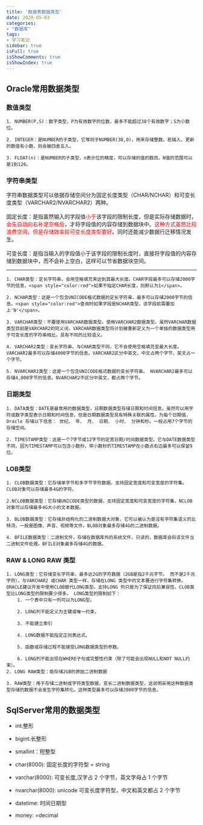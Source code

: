 ```yaml
---
title: '数据表数据类型'
date: 2020-05-03
categories:
- "数据库"
tags:
- 学习笔记
sidebar: true
isFull: true
isShowComments: true
isShowIndex: true
---
```


## Oracle常用数据类型

 ### 数值类型

    1. NUMBER(P,S)：数字类型，P为有效数字的位数，最多不能超过38个有效数字；S为小数位。
    
    2. INTEGER：是NUMBER的子类型，它等同于NUMBER(38,0)，用来存储整数。若插入、更新的数值有小数，则会被四舍五入。
    
    3. FLOAT(n)：是NUMBER的子类型，n表示位的精度，可以存储的值的数目。N值的范围可以是1到126。

 ### 字符串类型<br>
   字符串数据类型可以依据存储空间分为固定长度类型（CHAR/NCHAR）和可变长度类型（VARCHAR2/NVARCHAR2）两种。<br><br>
   固定长度：是指虽然输入的字段值<span style="color:red">小于</span>该字段的限制长度，但是实际存储数据时，<span style="color:red">会先自动向右补足空格后</span>，才将字段值的内容存储到数据块中。<span style="color:red">这种方式虽然比较浪费空间，但是存储效率较可变长度类型要好</span>。同时还能减少数据行迁移情况发生。<br><br>
   可变长度：是指当输入的字段值小于该字段的限制长度时，直接将字段值的内容存储到数据块中，而不会补上空白，这样可以节省数据块空间。<br>
   
   ----

    1. CHAR类型：定长字符串，会用空格填充来达到其最大长度。CHAR字段最多可以存储2000字节的信息，<span style="color:red">如果不指定CHAR长度，则默认为1</span>。

    2. NCHAR类型：这是一个包含UNICODE格式数据的定长字符串，最多可以存储2000字节的信息。<span style="color:red">查询时如果字段是NCHAR类型，该字段前需要加上'N'</span>。

    3. VARCHAR类型：不要使用VARCHAR数据类型。使用VARCHAR2数据类型。虽然VARCHAR数据类型目前是VARCHAR2的同义词，VARCHAR数据类型将计划被重新定义为一个单独的数据类型用于可变长度的字符串相比，具有不同的比较语义。

    4. VARCHAR2类型：变长字符串，与CHAR类型不同，它不会使用空格填充至最大长度。VARCHAR2最多可以存储4000字节的信息。VARCHAR2区分中英文，中文占两个字节，英文占一个字节。

    5. NVARCHAR2类型：这是一个包含UNICODE格式数据的变长字符串。 NVARCHAR2最多可以存储4,000字节的信息。NVARCHAR2不区分中英文，都占两个字节。
   
 ### 日期类型
    1. DATA类型：DATE是最常用的数据类型，日期数据类型存储日期和时间信息。虽然可以用字符或数字类型表示日期和时间信息，但是日期数据类型具有特殊关联的属性。为每个日期值，Oracle 存储以下信息： 世纪、 年、 月、 日期、 小时、 分钟和秒。一般占用7个字节的存储空间。

    2. TIMESTAMP类型：这是一个7字节或12字节的定宽日期/时间数据类型。它与DATE数据类型不同，因为TIMESTAMP可以包含小数秒，带小数秒的TIMESTAMP在小数点右边最多可以保留9位。

 ### LOB类型
    1. CLOB数据类型：它存储单字节和多字节字符数据。支持固定宽度和可变宽度的字符集。CLOB对象可以存储最多4G的字符。

    2.NCLOB数据类型：它存储UNICODE类型的数据，支持固定宽度和可变宽度的字符集，NCLOB对象可以存储最多4G大小的文本数据。

    3. BLOB数据类型：它存储非结构化的二进制数据大对象，它可以被认为是没有字符集语义的比特流，一般是图像、声音、视频等文件。BLOB对象最多存储4G的二进制数据。

    4. BFILE数据类型：二进制文件，存储在数据库外的系统文件，只读的，数据库会将该文件当二进制文件处理。BFILE对象最多存储4G的数据。

 ### RAW & LONG RAW 类型
    1. LONG类型：它存储变长字符串，最多达2G的字符数据（2GB是指2千兆字节， 而不是2千兆字符），与VARCHAR2 或CHAR 类型一样，存储在LONG 类型中的文本要进行字符集转换。ORACLE建议开发中使用CLOB替代LONG类型。支持LONG 列只是为了保证向后兼容性。CLOB类型比LONG类型的限制要少得多。 LONG类型的限制如下：
        1. 一个表中只有一列可以为LONG型。

        2. LONG列不能定义为主键或唯一约束，

        3. 不能建立索引

        4. LONG数据不能指定正则表达式。

        5. 函数或存储过程不能接受LONG数据类型的参数。

        6. LONG列不能出现在WHERE子句或完整性约束（除了可能会出现NULL和NOT NULL约束）。
    2. LONG RAW类型：能存储2GB的原始二进制数据

    3. RAW类型：用于存储二进制或字符类型数据，变长二进制数据类型，这说明采用这种数据类型存储的数据不会发生字符集转化。这种类型最多可以存储2000字节的信息。

## SqlServer常用的数据类型
 
 - int:整形

 - bigint:长整形

 - smallint：短整型

 - char(8000): 固定长度的字符型 = string

 - varchar(8000): 可变长度,汉字占 2 个字节，英文字母占 1 个字节

 - nvarchar(8000): unicode 可变长度字符型，中文和英文都占 2 个字节

 - datetime: 时间日期型

 - money: =decimal
